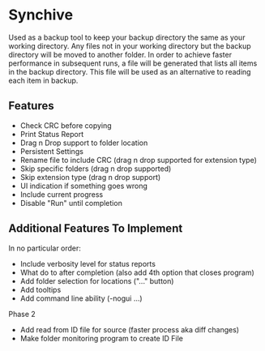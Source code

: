 # Synchive
Used as a backup tool to keep your backup directory the same as your working directory.
Any files not in your working directory but the backup directory will be moved to another folder.
In order to achieve faster performance in subsequent runs, a file will be generated that lists all
items in the backup directory. This file will be used as an alternative to reading each item in backup. 

## Features
- Check CRC before copying
- Print Status Report
- Drag n Drop support to folder location
- Persistent Settings
- Rename file to include CRC (drag n drop supported for extension type)
- Skip specific folders (drag n drop supported)
- Skip extension type (drag n drop support)
- UI indication if something goes wrong
- Include current progress
- Disable "Run" until completion

## Additional Features To Implement
In no particular order:
- Include verbosity level for status reports
- What do to after completion (also add 4th option that closes program)
- Add folder selection for locations ("..." button)
- Add tooltips
- Add command line ability (-nogui ...)


Phase 2
- Add read from ID file for source (faster process aka diff changes)
- Make folder monitoring program to create ID File
